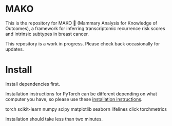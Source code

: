 # MAKO

This is the repository for MAKO 🦈 (Mammary Analysis for Knowledge of Outcomes), a framework for inferring transcriptomic recurrence risk scores and intrinsic subtypes in breast cancer.

This repository is a work in progress. Please check back occasionally for updates.

# Install

Install dependencies first.

Installation instructions for PyTorch can be different depending on what computer you have, so please use these [installation instructions](https://pytorch.org/get-started/locally/).


torch scikit-learn numpy scipy matplotlib seaborn lifelines click torchmetrics

Installation should take less than two minutes.
